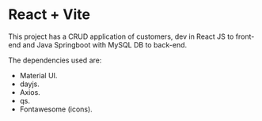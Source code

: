 # React + Vite

This project has a CRUD application of customers, dev in React JS to front-end and Java Springboot with MySQL DB to back-end.

The dependencies used are:

* Material UI.
* dayjs.
* Axios.
* qs.
* Fontawesome (icons).
